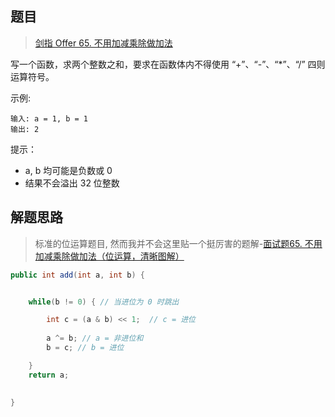 ## 题目

>  [剑指 Offer 65. 不用加减乘除做加法](https://leetcode-cn.com/problems/bu-yong-jia-jian-cheng-chu-zuo-jia-fa-lcof/)

写一个函数，求两个整数之和，要求在函数体内不得使用 “+”、“-”、“*”、“/” 四则运算符号。

 

示例:

```
输入: a = 1, b = 1
输出: 2
```


提示：

* a, b 均可能是负数或 0
* 结果不会溢出 32 位整数

## 解题思路

> 标准的位运算题目, 然而我并不会这里贴一个挺厉害的题解-[面试题65. 不用加减乘除做加法（位运算，清晰图解）](https://leetcode-cn.com/problems/bu-yong-jia-jian-cheng-chu-zuo-jia-fa-lcof/solution/mian-shi-ti-65-bu-yong-jia-jian-cheng-chu-zuo-ji-7/)

```java
public int add(int a, int b) {


    while(b != 0) { // 当进位为 0 时跳出

        int c = (a & b) << 1;  // c = 进位
        
        a ^= b; // a = 非进位和
        b = c; // b = 进位

    }
    return a;

    
}
```

